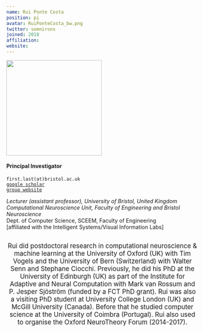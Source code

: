 ```yaml
---
name: Rui Ponte Costa
position: pi
avatar: RuiPonteCosta_bw.png
twitter: somnirons
joined: 2018
affiliation:
website:
---
```


<!--- _Lecturer in Computational Neuroscience & Machine Learning, Dept of Computer Science, SCEEM, Faculty of Engineering, University of Bristol_<br>-->
<!--- _Principal Investigator of the Neural and Machine Learning group_-->

<img width="250" src="{{site.baseurl}}/images/people/{{page.avatar}}" data-action="zoom">

<h4>Principal Investigator</h4>

<i class="fa fa-envelope-o"></i> `first.last(at)bristol.ac.uk`<br>
<i class="fa fa-book"></i> <a href="https://scholar.google.co.uk/citations?user=otGgQKQAAAAJ&hl=en">`google scholar`</a><br>
<i class="fa fa-link"></i> <a href="https://neuralml.github.io/">`group website`</a>



<!--**Office**<br>
Merchant Venturers Building<br>
Woodland Road<br>
Bristol, BS8 1UB, England, United Kingdom<br>-->

_Lecturer (assistant professor), University of Bristol, United Kingdom_ <br>
_Computational Neuroscience Unit, Faculty of Engineering and Bristol Neuroscience_ <br>
Dept. of Computer Science, SCEEM, Faculty of Engineering<br>
[affiliated with the Intelligent Systems/Visual Information Labs] <br><br>

<header class="masthead text-justify" style="font-size:120%">
Rui did postdoctoral research in computational neuroscience & machine learning at﻿ the University of Oxford (UK) with Tim Vogels and the University of Bern (Switzerland) with Walter Senn and Stephane Ciocchi. ​Previously﻿, he did his PhD at the University of Edinburgh (UK) as part of the Institute for Adaptive and Neural Computation with Mark van Rossum and P. Jesper Sjöström (funded by a FCT PhD grant). Rui was also a visiting PhD student at University College London (UK) and McGill University (Canada). Before that he studied computer science at the University of Coimbra (Portugal). Rui also used to organise the Oxford NeuroTheory Forum (2014-2017).
</header><br>

